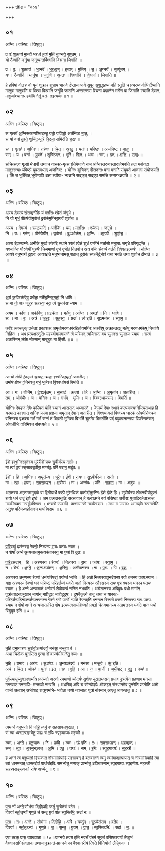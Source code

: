 +++
title = "००४"

+++


## ०१
अग्निः। वसिष्ठः। त्रिष्टुप्।

प्र वः॑ शु॒क्राय॑ भा॒नवे॑ भरध्वं ह॒व्यं म॒तिं चा॒ग्नये॒ सुपू॑तम् ।  
यो दैव्या॑नि॒ मानु॑षा ज॒नूंष्य॒न्तर्विश्वा॑नि वि॒द्मना॒ जिगा॑ति ॥

प्र । वः॒ । शु॒क्राय॑ । भा॒नवे॑ । भ॒र॒ध्व॒म् । ह॒व्यम् । म॒तिम् । च॒ । अ॒ग्नये॑ । सुऽपू॑तम् ।  
यः । दैव्या॑नि । मानु॑षा । ज॒नूंषि॑ । अ॒न्तः । विश्वा॑नि । वि॒द्मना॑ । जिगा॑ति ॥

हे हविषां वोढारः वो यूयं शुक्राय शुभ्राय भानवे दीप्तायाग्नये सुपूतं सुशुद्धहव्यं मतिं स्तुतिं च प्रभरध्वं योग्निर्दैव्यानि मानुषा मानुषाणि च विश्वा विश्वानि जनूंषि जातानि अन्तरन्तरा विद्मना प्रज्ञानेन मार्गेण वा जिगाति गच्छति देवान् मनुष्यांश्चान्तराहवींषि नेतुं वर्त- तइत्यर्थः ॥ १ ॥

## ०२
अग्निः। वसिष्ठः। त्रिष्टुप्।

स गृत्सो॑ अ॒ग्निस्तरु॑णश्चिदस्तु॒ यतो॒ यवि॑ष्ठो॒ अज॑निष्ट मा॒तुः ।  
सं यो वना॑ यु॒वते॒ शुचि॑द॒न्भूरि॑ चि॒दन्ना॒ समिद॑त्ति स॒द्यः ॥

सः । गृत्सः॑ । अ॒ग्निः । तरु॑णः । चि॒त् । अ॒स्तु॒ । यतः॑ । यवि॑ष्ठः । अज॑निष्ट । मा॒तुः ।  
सम् । यः । वना॑ । यु॒वते॑ । शुचि॑ऽदन् । भूरि॑ । चि॒त् । अन्ना॑ । सम् । इत् । अ॒त्ति॒ । स॒द्यः ॥

सचित्सएव गृत्सो मेधावी तथा च यास्कः-गृत्स इतिमेधावि नाम अग्निस्तरुणस्तारकोभवति तदा यतोयदा मातुररण्याः यविष्ठो युवतमःसन् अजनिष्ट । योग्निः शुचिदन् दीप्तदन्तः वना वनानि संयुवते आत्मना संयोजयति । किं च भूरिचित् भूरीण्यपि अन्ना स्वीया- न्यन्नानि सद्यइत् सद्यएव समत्ति सम्यग्भक्षयति ॥ २ ॥

## ०३
अग्निः। वसिष्ठः। त्रिष्टुप्।

अ॒स्य दे॒वस्य॑ सं॒सद्यनी॑के॒ यं मर्ता॑सः श्ये॒तं ज॑गृ॒भ्रे ।  
नि यो गृभं॒ पौरु॑षेयीमु॒वोच॑ दु॒रोक॑म॒ग्निरा॒यवे॑ शुशोच ॥

अ॒स्य । दे॒वस्य॑ । स॒म्ऽसदि॑ । अनी॑के । यम् । मर्ता॑सः । श्ये॒तम् । ज॒गृ॒भ्रे ।  
नि । यः । गृभ॑म् । पौरु॑षेयीम् । उ॒वोच॑ । दुः॒ऽओक॑म् । अ॒ग्निः । आ॒यवे॑ । शु॒शो॒च॒ ॥

अस्य देवस्याग्नेः अनीके मुख्ये संसदि स्थाने श्येतं श्वेतं शुभ्रं यमग्निं मर्तासो मनुष्याः जगृभ्रे परिगृह्णन्ति । यश्चाग्निः पौरुषेयीं पुरुषैः क्रियमाणां गृभं गृभीतं निउवोच अत्र वचिः सेवार्थे वर्तते निषेवतइत्यर्थः । सोग्निः आयवे वनुष्यार्थं दुह्यवः आयवइति मनुष्यनामसु पाठात् दुरोकं सपत्नैर्दुःसेवं यथा भवति तथा शुशोच दीप्यते ॥ ३ ॥

## ०४
अग्निः। वसिष्ठः। त्रिष्टुप्।

अ॒यं क॒विरक॑विषु॒ प्रचे॑ता॒ मर्ते॑ष्व॒ग्निर॒मृतो॒ नि धा॑यि ।  
स मा नो॒ अत्र॑ जुहुरः सहस्वः॒ सदा॒ त्वे सु॒मन॑सः स्याम ॥

अ॒यम् । क॒विः । अक॑विषु । प्रऽचे॑ताः । मर्ते॑षु । अ॒ग्निः । अ॒मृतः॑ । नि । धा॒यि॒ ।  
सः । मा । नः॒ । अत्र॑ । जु॒हु॒रः॒ । स॒ह॒स्वः॒ । सदा॑ । त्वे इति॑ । सु॒ऽमन॑सः । स्या॒म॒ ॥

कविः क्रान्तदृक् प्रचेताः प्रकाशकः अमृतोमरणधर्मरहितोयमग्निः अकविषु अक्रान्तदृक्षु मर्तेषु मरणधर्मकेषु निधायि निहितः । अथ प्रत्यक्षस्तुतिः सहस्वोबलवन्नग्ने त्वे यस्मिन् त्वयि सदा वयं सुमनसः सुमतयः स्याम । सत्वं अत्रास्मिन् लोके नोस्मान् माजुहुरः मा हिंसीः ॥ ४ ॥

## ०५
अग्निः। वसिष्ठः। त्रिष्टुप्।

आ यो योनिं॑ दे॒वकृ॑तं स॒साद॒ क्रत्वा॒ ह्य१॒॑ग्निर॒मृताँ॒ अता॑रीत् ।  
तमोष॑धीश्च व॒निन॑श्च॒ गर्भं॒ भूमि॑श्च वि॒श्वधा॑यसं बिभर्ति ॥

आ । यः । योनि॑म् । दे॒वऽकृ॑तम् । स॒साद॑ । क्रत्वा॑ । हि । अ॒ग्निः । अ॒मृता॑न् । अता॑रीत् ।  
तम् । ओष॑धीः । च॒ । व॒निनः॑ । च॒ । गर्भ॑म् । भूमिः॑ । च॒ । वि॒श्वऽधा॑यसम् । बि॒भ॒र्ति॒ ॥

योग्निः देवकृतं देवैः कल्पितं योनिं स्थानं आससाद अध्यास्ते । किमर्थं देवाः स्थानं कल्पयन्त्यग्नेरित्यतआह हि यस्मात् कारणात् अग्निः क्रत्वा प्रज्ञया अमृतान् देवान् अतारीत् । विश्वधायसं विश्वस्य धारकं ओषधीरोषधयः वनिनश्च वृक्षाश्च गर्भं गर्भं सन्तं तं बिभ्रती भूमिश्च बिभर्ति श्रुतमेव बिभर्तीति पदं बहुवचनान्तया विपरिणतंसत् ओषधीभिः वनिभिश्च संबध्यते ॥ ५ ॥

## ०६
अग्निः। वसिष्ठः। त्रिष्टुप्।

ईशे॒ ह्य१॒॑ग्निर॒मृत॑स्य॒ भूरे॒रीशे॑ रा॒यः सु॒वीर्य॑स्य॒ दातोः॑ ।  
मा त्वा॑ व॒यं स॑हसावन्न॒वीरा॒ माप्स॑वः॒ परि॑ षदाम॒ मादु॑वः ॥

ईशे॑ । हि । अ॒ग्निः । अ॒मृत॑स्य । भूरेः॑ । ईशे॑ । रा॒यः । सु॒ऽवीर्य॑स्य । दातोः॑ ।  
मा । त्वा॒ । व॒यम् । स॒ह॒सा॒ऽव॒न् । अ॒वीराः॑ । मा । अप्स॑वः । परि॑ । स॒दा॒म॒ । मा । अदु॑वः ॥

अमृतस्य अमृतमन्नमुदकं वा द्वितीयार्थे षष्ठी भूरेरधिकं दातोर्दातुमग्निः ईशे ईष्टे हि । सुवीर्यस्य शोभनवीर्ययुक्तं रायो धनं दातुं ईशे ईष्टे । अथ प्रत्यक्षस्तुतिः सहसावान् हे बलवन्नग्ने वयं वसिष्ठाः अवीराः पुत्रादिरहिताःसन्तः मापरिषदाम मापर्युपविशाम । अप्सवो रूपरहि- ताश्चसन्तो मापरिषदाम । तथा च यास्कः-अप्सइति रूपनामेति अदुवः परिचरणहीनाश्च मापरिषदाम ॥ ६ ॥

## ०७
अग्निः। वसिष्ठः। त्रिष्टुप्।

प॒रि॒षद्यं॒ ह्यर॑णस्य॒ रेक्णो॒ नित्य॑स्य रा॒यः पत॑यः स्याम ।  
न शेषो॑ अग्ने अ॒न्यजा॑तम॒स्त्यचे॑तानस्य॒ मा प॒थो वि दु॑क्षः ॥

प॒रि॒ऽसद्य॑म् । हि । अर॑णस्य । रेक्णः॑ । नित्य॑स्य । रा॒यः । पत॑यः । स्या॒म॒ ।  
न । शेषः॑ । अ॒ग्ने॒ । अ॒न्यऽजा॑तम् । अ॒स्ति॒ । अचे॑तानस्य । मा । प॒थः । वि । दु॒क्षः॒ ॥

अरणस्य अनृणस्य रेक्णो धनं परिषद्यं पर्याप्तं भवति । हि अतो नित्यस्यापुनर्देयस्य रयो धनस्य पतयःस्याम । यद्वा अरणस्य रेक्णो धनं परिषद्यं परिहर्तव्यं भवति अतो नित्यस्य औरसस्य रायः पुत्राख्यस्य धनस्य पतयः स्याम । हे अग्ने अन्यजातं अनौरमं शेषोपत्यं नास्ति नभवति । अचेतानस्य अविदुषः पथो मार्गान् पुत्रोत्पादनप्रमुखान् मार्गान् माविदुक्षः माविदुदुषः । दुषवैकृत्ये धातुः तथा च यास्कः- परिहर्तव्यंहिनोपसर्तव्यमरणस्य रेक्णे रणो पार्णो भवति रेक्णइति धननाम रिच्यते प्रयतो नित्यस्य रायः पतयः स्याम न शेषो अग्ने अन्यजातमस्ति शेष इत्यपत्यनामशिष्यते प्रयतो चेतयमानस्य तत्प्रमत्तस्य भवति मानः पथो विदुदुष इति ॥ ७ ॥

## ०८
अग्निः। वसिष्ठः। त्रिष्टुप्।

न॒हि ग्रभा॒यार॑णः सु॒शेवो॒ऽन्योद॑र्यो॒ मन॑सा॒ मन्त॒वा उ॑ ।  
अधा॑ चि॒दोकः॒ पुन॒रित्स ए॒त्या नो॑ वा॒ज्य॑भी॒षाळे॑तु॒ नव्यः॑ ॥

न॒हि । ग्रभा॑य । अर॑णः । सु॒ऽशेवः॑ । अ॒न्यऽउ॑दर्यः । मन॑सा । मन्त॒वै । ऊं॒ इति॑ ।  
अध॑ । चि॒त् । ओकः॑ । पुनः॑ । इत् । सः । ए॒ति॒ । आ । नः॒ । वा॒जी । अ॒भी॒षाट् । ए॒तु॒ । नव्यः॑ ॥

पूर्वस्यामृच्युक्तएवार्थोत्र प्रपंच्यते अरणो रममाणो न्योदर्यः सुशेवः सुखतमःसन् ग्रभाय पुत्रत्वेन ग्रहणाय मनसा मन्तवाउ मनसापि- मन्तव्यो नभवति । अधचित् अपि च सोन्योदर्यः ओकइत् संस्थानमेव पुनरेति प्राप्नोति अतो वाजी अन्नवान् अभीषाट् शत्रूणामभि- भविता नव्यो नवजातः पुत्रो नोस्मान् आएतु आगच्छतु ॥ ८ ॥

## ०९
अग्निः। वसिष्ठः। त्रिष्टुप्।

त्वम॑ग्ने वनुष्य॒तो नि पा॑हि॒ त्वमु॑ नः सहसावन्नव॒द्यात् ।  
सं त्वा॑ ध्वस्म॒न्वद॒भ्ये॑तु॒ पाथः॒ सं र॒यिः स्पृ॑ह॒याय्यः॑ सह॒स्री ॥

त्वम् । अ॒ग्ने॒ । व॒नु॒ष्य॒तः । नि । पा॒हि॒ । त्वम् । ऊं॒ इति॑ । नः॒ । स॒ह॒सा॒ऽव॒न् । अ॒व॒द्यात् ।  
सम् । त्वा॒ । ध्व॒स्म॒न्ऽवत् । अ॒भि । ए॒तु॒ । पाथः॑ । सम् । र॒यिः । स्पृ॒ह॒याय्यः॑ । स॒ह॒स्री ॥

हे अग्ने त्वं वनुष्यतो हिंसकात् नोस्मान्निपाहि सहसावन् हे बलवन्नग्ने त्वमु त्वमेवाद्यात्पापात् च नोस्मान्निपाहि त्वा त्वां ध्वस्मन्वत् ध्वस्तदोषं पाथोन्नंहविः समभ्येतु सम्यक् प्राप्नोतु अपिचास्मान् स्पृहयाय्यः स्पृहणीयः सहस्त्री सहस्रसङ्ख्याको रयिः अभ्येतु ॥ ९ ॥

## १०
अग्निः। वसिष्ठः। त्रिष्टुप्।

ए॒ता नो॑ अग्ने॒ सौभ॑गा दिदी॒ह्यपि॒ क्रतुं॑ सु॒चेत॑सं वतेम ।  
विश्वा॑ स्तो॒तृभ्यो॑ गृण॒ते च॑ सन्तु यू॒यं पा॑त स्व॒स्तिभिः॒ सदा॑ नः ॥

ए॒ता । नः॒ । अ॒ग्ने॒ । सौभ॑गा । दि॒दी॒हि॒ । अपि॑ । क्रतु॑म् । सु॒ऽचेत॑सम् । व॒ते॒म॒ ।  
विश्वा॑ । स्तो॒तृऽभ्यः॑ । गृ॒ण॒ते । च॒ । स॒न्तु॒ । यू॒यम् । पा॒त॒ । स्व॒स्तिऽभिः॑ । सदा॑ । नः॒ ॥

एषा ऋक् प्राक् व्याख्याता ॥ १० ॥प्राग्नये तवस इति नवर्चं पंचमं सूक्तं वसिष्ठस्यार्षं त्रैष्टुभं वैश्वानराग्निदेवताकं तथाचानुक्रान्तं-प्राग्नये नव वैश्वानरीयं त्विति विनियोगो लैङ्गिकः ।